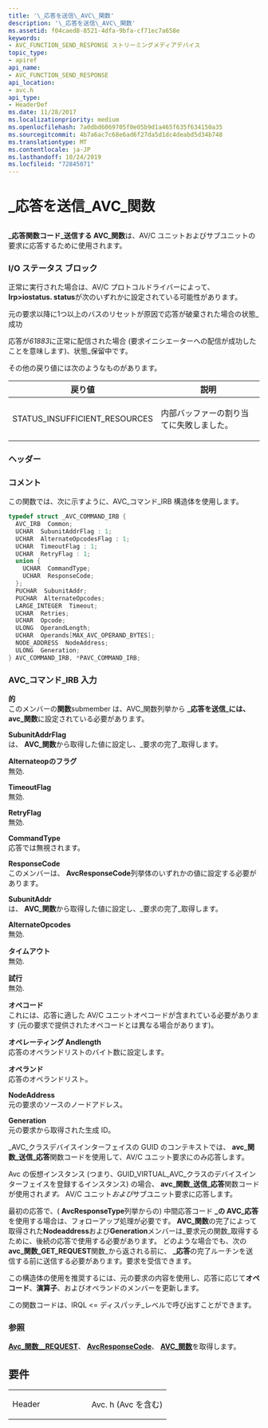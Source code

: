 ```yaml
---
title: '\_応答を送信\_AVC\_関数'
description: '\_応答を送信\_AVC\_関数'
ms.assetid: f04caed8-8521-4dfa-9bfa-cf71ec7a658e
keywords:
- AVC_FUNCTION_SEND_RESPONSE ストリーミングメディアデバイス
topic_type:
- apiref
api_name:
- AVC_FUNCTION_SEND_RESPONSE
api_location:
- avc.h
api_type:
- HeaderDef
ms.date: 11/28/2017
ms.localizationpriority: medium
ms.openlocfilehash: 7a0dbd6069705f0e05b9d1a465f635f634150a35
ms.sourcegitcommit: 4b7a6ac7c68e6ad6f27da5d1dc4deabd5d34b748
ms.translationtype: MT
ms.contentlocale: ja-JP
ms.lasthandoff: 10/24/2019
ms.locfileid: "72845071"
---
```

# <a name="avc_function_send_response"></a>\_応答を送信\_AVC\_関数


## <span id="ddk_avc_function_send_response_ks"></span><span id="DDK_AVC_FUNCTION_SEND_RESPONSE_KS"></span>


**\_応答関数コード\_送信する AVC\_関数**は、AV/C ユニットおよびサブユニットの要求に応答するために使用されます。

### <a name="io-status-block"></a>I/O ステータス ブロック

正常に実行された場合は、AV/C プロトコルドライバーによって、 **Irp&gt;iostatus. status**が次のいずれかに設定されている可能性があります。

元の要求以降に1つ以上のバスのリセットが原因で応答が破棄された場合の状態\_成功

応答が*61883*に正常に配信された場合 (要求イニシエーターへの配信が成功したことを意味します)、状態\_保留中です。

その他の戻り値には次のようなものがあります。

<table>
<colgroup>
<col width="50%" />
<col width="50%" />
</colgroup>
<thead>
<tr class="header">
<th>戻り値</th>
<th>説明</th>
</tr>
</thead>
<tbody>
<tr class="odd">
<td><p>STATUS_INSUFFICIENT_RESOURCES</p></td>
<td><p>内部バッファーの割り当てに失敗しました。</p></td>
</tr>
</tbody>
</table>

 

### <a name="span-idheadersspanspan-idheadersspanheaders"></a><span id="headers"></span><span id="HEADERS"></span>ヘッダー

### <a name="comments"></a>コメント

この関数では、次に示すように、AVC\_コマンド\_IRB 構造体を使用します。

```cpp
typedef struct _AVC_COMMAND_IRB {
  AVC_IRB  Common;
  UCHAR  SubunitAddrFlag : 1;
  UCHAR  AlternateOpcodesFlag : 1;
  UCHAR  TimeoutFlag : 1;
  UCHAR  RetryFlag : 1;
  union {
    UCHAR  CommandType;
    UCHAR  ResponseCode;
  };
  PUCHAR  SubunitAddr;
  PUCHAR  AlternateOpcodes;
  LARGE_INTEGER  Timeout;
  UCHAR  Retries;
  UCHAR  Opcode;
  ULONG  OperandLength;
  UCHAR  Operands[MAX_AVC_OPERAND_BYTES];
  NODE_ADDRESS  NodeAddress;
  ULONG  Generation;
} AVC_COMMAND_IRB, *PAVC_COMMAND_IRB;
```

### <a name="span-idavc_command_irb_inputspanspan-idavc_command_irb_inputspanavc_command_irb-input"></a><span id="avc_command_irb_input"></span><span id="AVC_COMMAND_IRB_INPUT"></span>AVC\_コマンド\_IRB 入力

**的**  
このメンバーの**関数**submember は、AVC\_関数列挙から **\_応答を送信\_には、avc\_関数**に設定されている必要があります。

<span id="SubunitAddrFlag"></span><span id="subunitaddrflag"></span><span id="SUBUNITADDRFLAG"></span>**SubunitAddrFlag**  
は、 **AVC\_関数**から取得した値に設定し、\_要求の完了\_取得します。

<span id="AlternateOpcodesFlag"></span><span id="alternateopcodesflag"></span><span id="ALTERNATEOPCODESFLAG"></span>**Alternateopのフラグ**  
無効.

<span id="TimeoutFlag"></span><span id="timeoutflag"></span><span id="TIMEOUTFLAG"></span>**TimeoutFlag**  
無効.

<span id="RetryFlag"></span><span id="retryflag"></span><span id="RETRYFLAG"></span>**RetryFlag**  
無効.

<span id="CommandType"></span><span id="commandtype"></span><span id="COMMANDTYPE"></span>**CommandType**  
応答では無視されます。

<span id="ResponseCode"></span><span id="responsecode"></span><span id="RESPONSECODE"></span>**ResponseCode**  
このメンバーは、 **AvcResponseCode**列挙体のいずれかの値に設定する必要があります。

<span id="SubunitAddr"></span><span id="subunitaddr"></span><span id="SUBUNITADDR"></span>**SubunitAddr**  
は、 **AVC\_関数**から取得した値に設定し、\_要求の完了\_取得します。

<span id="AlternateOpcodes"></span><span id="alternateopcodes"></span><span id="ALTERNATEOPCODES"></span>**AlternateOpcodes**  
無効.

<span id="Timeout"></span><span id="timeout"></span><span id="TIMEOUT"></span>**タイムアウト**  
無効.

<span id="Retries"></span><span id="retries"></span><span id="RETRIES"></span>**試行**  
無効.

<span id="Opcode"></span><span id="opcode"></span><span id="OPCODE"></span>**オペコード**  
これには、応答に適した AV/C ユニットオペコードが含まれている必要があります (元の要求で提供されたオペコードとは異なる場合があります)。

<span id="OperandLength"></span><span id="operandlength"></span><span id="OPERANDLENGTH"></span>**オペレーティング Andlength**  
応答のオペランドリストのバイト数に設定します。

<span id="Operands"></span><span id="operands"></span><span id="OPERANDS"></span>**オペランド**  
応答のオペランドリスト。

<span id="NodeAddress"></span><span id="nodeaddress"></span><span id="NODEADDRESS"></span>**NodeAddress**  
元の要求のソースのノードアドレス。

<span id="Generation"></span><span id="generation"></span><span id="GENERATION"></span>**Generation**  
元の要求から取得された生成 ID。

\_AVC\_クラスデバイスインターフェイスの GUID のコンテキストでは、 **avc\_関数\_送信\_応答**関数コードを使用して、AV/C ユニット要求にのみ応答します。

Avc の仮想インスタンス (つまり、GUID\_VIRTUAL\_AVC\_クラスのデバイスインターフェイスを登録するインスタンス) の場合、 **avc\_関数\_送信\_応答**関数コードが使用され*ます。* AV/C ユニット*および*サブユニット要求に応答します。

最初の応答で、( **AvcResponseType**列挙からの) 中間応答コード **\_の AVC\_応答**を使用する場合は、フォローアップ処理が必要です。 **AVC\_関数**の完了によって取得された**Nodeaddress**および**Generation**メンバーは\_要求元の関数\_取得するために、後続の応答で使用する必要があります。 どのような場合でも、次の**avc\_関数\_GET\_REQUEST**関数\_から返される前に、 **\_応答**の完了ルーチンを送信する前に送信する必要があります。要求を受信できます。

この構造体の使用を推奨するには、元の要求の内容を使用し、応答に応じて**オペコード**、**演算子**、およびオペランドのメンバーを更新します。

この関数コードは、IRQL &lt;= ディスパッチ\_レベルで呼び出すことができます。

### <a name="see-also"></a>参照

[**Avc\_関数\_\_REQUEST**](avc-function-get-request.md)、 [**AvcResponseCode**](https://docs.microsoft.com/windows-hardware/drivers/ddi/avc/ne-avc-_tagavcresponsecode)、 [**AVC\_関数**](https://docs.microsoft.com/windows-hardware/drivers/ddi/avc/ne-avc-_tagavc_function)を取得します。

<a name="requirements"></a>要件
------------

<table>
<colgroup>
<col width="50%" />
<col width="50%" />
</colgroup>
<tbody>
<tr class="odd">
<td><p>Header</p></td>
<td>Avc. h (Avc を含む)</td>
</tr>
</tbody>
</table>

 

 





